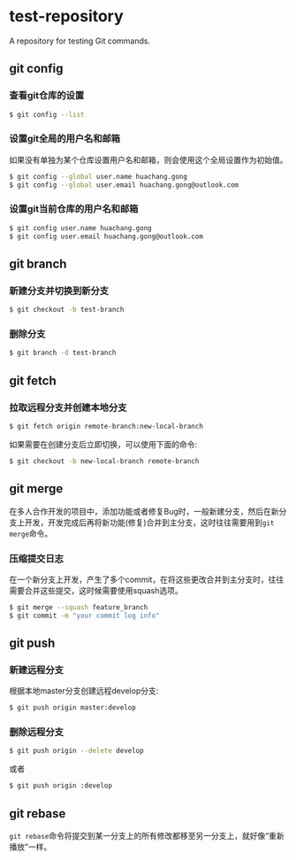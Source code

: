 # test-repository
A repository for testing Git commands.

## git config

### 查看git仓库的设置

```sh
$ git config --list
```
### 设置git全局的用户名和邮箱

如果没有单独为某个仓库设置用户名和邮箱，则会使用这个全局设置作为初始值。

```sh
$ git config --global user.name huachang.gong
$ git config --global user.email huachang.gong@outlook.com
```

### 设置git当前仓库的用户名和邮箱

```sh
$ git config user.name huachang.gong
$ git config user.email huachang.gong@outlook.com
```

## git branch

### 新建分支并切换到新分支

```sh
$ git checkout -b test-branch
```

### 删除分支

```sh
$ git branch -d test-branch
```

## git fetch

### 拉取远程分支并创建本地分支

```sh
$ git fetch origin remote-branch:new-local-branch
```

如果需要在创建分支后立即切换，可以使用下面的命令:

```sh
$ git checkout -b new-local-branch remote-branch
```

## git merge

在多人合作开发的项目中，添加功能或者修复Bug时，一般新建分支，然后在新分支上开发，开发完成后再将新功能(修复)合并到主分支，这时往往需要用到`git merge`命令。

### 压缩提交日志

在一个新分支上开发，产生了多个commit，在将这些更改合并到主分支时，往往需要合并这些提交，这时候需要使用squash选项。

```sh
$ git merge --squash feature_branch
$ git commit -m "your commit log info"
```

## git push

### 新建远程分支

根据本地master分支创建远程develop分支:

```sh
$ git push origin master:develop
```

### 删除远程分支

```sh
$ git push origin --delete develop
```

或者

```sh
$ git push origin :develop
```

## git rebase

`git rebase`命令将提交到某一分支上的所有修改都移至另一分支上，就好像“重新播放”一样。

